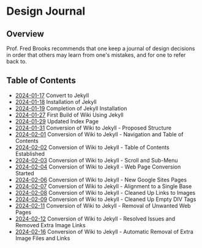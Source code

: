 Design Journal
==============

Overview
--------

Prof. Fred Brooks recommends that one keep a journal of design decisions in order that others may learn from one's mistakes, and for one to refer back to.

Table of Contents
-----------------

* [2024-01-17](2024_01_17.md) Convert to Jekyll
* [2024-01-18](2024_01_18.md) Installation of Jekyll
* [2024-01-19](2024_01_19.md) Completion of Jekyll Installation
* [2024-01-27](2024_01_27.md) First Build of Wiki Using Jekyll
* [2024-01-29](2024_01_29.md) Updated Index Page
* [2024-01-31](2024_01_31.md) Conversion of Wiki to Jekyll - Proposed Structure
* [2024-02-01](2024_02_01.md) Conversion of Wiki to Jekyll - Navigation and Table of Contents
* [2024-02-02](2024_02_02.md) Conversion of Wiki to Jekyll - Table of Contents Established
* [2024-02-03](2024_02_03.md) Conversion of Wiki to Jekyll - Scroll and Sub-Menu
* [2024-02-04](2024_02_04.md) Conversion of Wiki to Jekyll - Web Page Conversion Started
* [2024-02-06](2024_02_06.md) Conversion of Wiki to Jekyll - New Google Sites Pages
* [2024-02-07](2024_02_07.md) Conversion of Wiki to Jekyll - Alignment to a Single Base
* [2024-02-08](2024_02_08.md) Conversion of Wiki to Jekyll - Cleaned Up Links to Images
* [2024-02-09](2024_02_09.md) Conversion of Wiki to Jekyll - Cleaned Up Empty DIV Tags
* [2024-02-11](2024_02_11.md) Conversion of Wiki to Jekyll - Removal of Unwanted Web Pages
* [2024-02-12](2024_02_12.md) Conversion of Wiki to Jekyll - Resolved Issues and Removed Extra Image Links
* [2024-02-16](2024_02_16.md) Conversion of Wiki to Jekyll - Automatic Removal of Extra Image Files and Links
